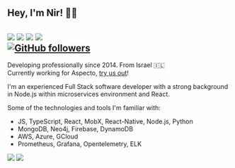 ## Hey, I'm Nir! 👋🏼
 <a>[<img src="https://img.shields.io/badge/linkedin-%230077B5.svg?&style=for-the-badge&logo=linkedin&logoColor=white">](https://www.linkedin.com/in/nir-hadassi/)</a> <a>[<img src="https://img.shields.io/badge/twitter-%231DA1F2.svg?&style=for-the-badge&logo=twitter&logoColor=white">](https://twitter.com/Nir_Hadassi)</a> <a>[<img src="https://img.shields.io/badge/medium-%230077B5.svg?&style=for-the-badge&logo=medium&logoColor=white">](https://medium.com/@nirsky)</a> <a>[<img src="https://img.shields.io/badge/instagram-%23E4405F.svg?&style=for-the-badge&logo=instagram&logoColor=white">](https://www.instagram.com/nirhadassi/)</a>   
[![GitHub followers](https://img.shields.io/github/followers/nirsky?label=Follow&style=social)](https://github.com/nirsky/?tab=follow)
---

Developing professionally since 2014. From Israel 🇮🇱  
Currently working for Aspecto, [try us out](https://www.aspecto.io/?utm_source=github&utm_medium=profile&utm_campaign=nir)!  

 I'm an experienced Full Stack software developer with a strong background in Node.js within microservices environment and React.  

 Some of the technologies and tools I'm familiar with:  
 - JS, TypeScript, React, MobX, React-Native, Node.js, Python
 - MongoDB, Neo4j, Firebase, DynamoDB  
 - AWS, Azure, GCloud
 - Prometheus, Grafana, Opentelemetry, ELK
 
 <img src="https://github-readme-stats.vercel.app/api?username=nirsky" /> <img src="https://github-readme-stats.vercel.app/api/top-langs/?username=nirsky&layout=compact" />
